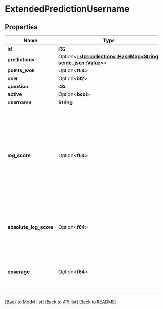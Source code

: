 # ExtendedPredictionUsername

## Properties

Name | Type | Description | Notes
------------ | ------------- | ------------- | -------------
**id** | **i32** |  | [readonly]
**predictions** | Option<[**::std::collections::HashMap<String, serde_json::Value>**](serde_json::Value.md)> |  | [optional]
**points_won** | Option<**f64**> |  | [optional]
**user** | Option<**i32**> |  | 
**question** | **i32** |  | 
**active** | Option<**bool**> |  | [optional]
**username** | **String** |  | 
**log_score** | Option<**f64**> | Used in tournament scoring. Defined as log2(player prediction / community prediction), averaged over the lifetime of the question. Zero for null / void predictions. | [optional]
**absolute_log_score** | Option<**f64**> | Defined as per our scoring FAQ. Zero for null / void predictions. | [optional]
**coverage** | Option<**f64**> | Percentage of question open time that this prediction has been active. | [optional]

[[Back to Model list]](../README.md#documentation-for-models) [[Back to API list]](../README.md#documentation-for-api-endpoints) [[Back to README]](../README.md)


